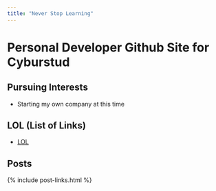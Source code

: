 ```yaml
---
title: "Never Stop Learning"
---
```


# Personal Developer Github Site for Cyburstud

## Pursuing Interests

* Starting my own company at this time

## LOL (List of Links)

* [LOL](LOL.md)

## Posts

{% include post-links.html %}
